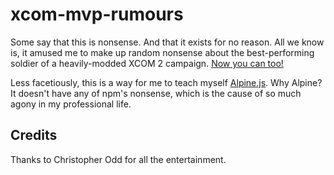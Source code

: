 # xcom-mvp-rumours
Some say that this is nonsense. And that it exists for no reason. All we know is, it amused me to make up random nonsense about the best-performing soldier of a heavily-modded XCOM 2 campaign. [Now you can too!](./generator.html)

Less facetiously, this is a way for me to teach myself [Alpine.js](https://alpinejs.dev/start-here). Why Alpine? It doesn't have any of npm's nonsense, which is the cause of so much agony in my professional life.

## Credits
Thanks to Christopher Odd for all the entertainment.